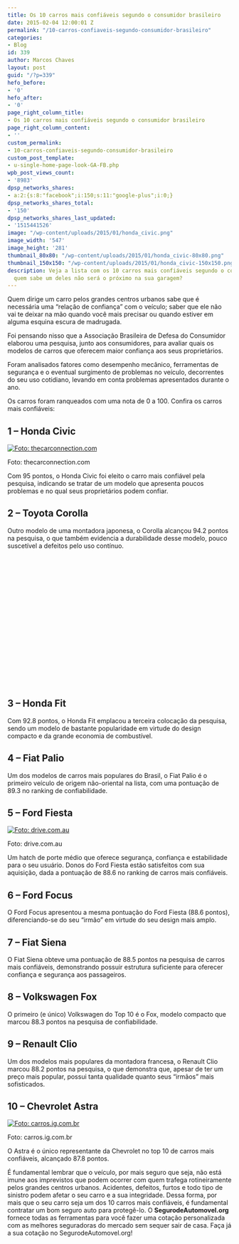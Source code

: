 ```yaml
---
title: Os 10 carros mais confiáveis segundo o consumidor brasileiro
date: 2015-02-04 12:00:01 Z
permalink: "/10-carros-confiaveis-segundo-consumidor-brasileiro"
categories:
- Blog
id: 339
author: Marcos Chaves
layout: post
guid: "/?p=339"
hefo_before:
- '0'
hefo_after:
- '0'
page_right_column_title:
- Os 10 carros mais confiáveis segundo o consumidor brasileiro
page_right_column_content:
- ''
custom_permalink:
- 10-carros-confiaveis-segundo-consumidor-brasileiro
custom_post_template:
- u-single-home-page-look-GA-FB.php
wpb_post_views_count:
- '8983'
dpsp_networks_shares:
- a:2:{s:8:"facebook";i:150;s:11:"google-plus";i:0;}
dpsp_networks_shares_total:
- '150'
dpsp_networks_shares_last_updated:
- '1515441526'
image: "/wp-content/uploads/2015/01/honda_civic.png"
image_width: '547'
image_height: '281'
thumbnail_80x80: "/wp-content/uploads/2015/01/honda_civic-80x80.png"
thumbnail_150x150: "/wp-content/uploads/2015/01/honda_civic-150x150.png"
description: Veja a lista com os 10 carros mais confiáveis segundo o consumidor brasileiro,
  quem sabe um deles não será o próximo na sua garagem?
---
```


Quem dirige um carro pelos grandes centros urbanos sabe que é necessária uma “relação de confiança” com o veículo; saber que ele não vai te deixar na mão quando você mais precisar ou quando estiver em alguma esquina escura de madrugada.

Foi pensando nisso que a Associação Brasileira de Defesa do Consumidor elaborou uma pesquisa, junto aos consumidores, para avaliar quais os modelos de carros que oferecem maior confiança aos seus proprietários.
  
Foram analisados fatores como desempenho mecânico, ferramentas de segurança e o eventual surgimento de problemas no veículo, decorrentes do seu uso cotidiano, levando em conta problemas apresentados durante o ano.

Os carros foram ranqueados com uma nota de 0 a 100. Confira os carros mais confiáveis:

## 1 – Honda Civic

<div id="attachment_340" style="width: 557px" class="wp-caption aligncenter">
  <a href="/wp-content/uploads/2015/01/honda_civic.png"><img class="img-adjustment size-full wp-image-340" src="/wp-content/uploads/2015/01/honda_civic.png" alt="Foto: thecarconnection.com" width="547" height="281" srcset="/wp-content/uploads/2015/01/honda_civic.png 547w, /wp-content/uploads/2015/01/honda_civic-250x128.png 250w, /wp-content/uploads/2015/01/honda_civic-120x62.png 120w" sizes="(max-width: 547px) 100vw, 547px" /></a>
  
  <p class="wp-caption-text">
    Foto: thecarconnection.com
  </p>
</div>

Com 95 pontos, o Honda Civic foi eleito o carro mais confiável pela pesquisa, indicando se tratar de um modelo que apresenta poucos problemas e no qual seus proprietários podem confiar.

## 2 – Toyota Corolla

Outro modelo de uma montadora japonesa, o Corolla alcançou 94.2 pontos na pesquisa, o que também evidencia a durabilidade desse modelo, pouco suscetível a defeitos pelo uso contínuo.
  


<div class="vemmClicksWidget" id="d643d787-df8d-44bc-9edb-fde91921e397" style="width:336px;height:290px;">
</div>

## 3 – Honda Fit

Com 92.8 pontos, o Honda Fit emplacou a terceira colocação da pesquisa, sendo um modelo de bastante popularidade em virtude do design compacto e da grande economia de combustível.

## 4 – Fiat Palio

Um dos modelos de carros mais populares do Brasil, o Fiat Palio é o primeiro veículo de origem não-oriental na lista, com uma pontuação de 89.3 no ranking de confiabilidade.

## 5 – Ford Fiesta

<div id="attachment_341" style="width: 450px" class="wp-caption aligncenter">
  <a href="/wp-content/uploads/2015/01/ford_fiesta.png"><img class="size-full wp-image-341" src="/wp-content/uploads/2015/01/ford_fiesta.png" alt="Foto: drive.com.au" width="440" height="291" srcset="/wp-content/uploads/2015/01/ford_fiesta.png 440w, /wp-content/uploads/2015/01/ford_fiesta-250x165.png 250w, /wp-content/uploads/2015/01/ford_fiesta-120x79.png 120w" sizes="(max-width: 440px) 100vw, 440px" /></a>
  
  <p class="wp-caption-text">
    Foto: drive.com.au
  </p>
</div>

Um hatch de porte médio que oferece segurança, confiança e estabilidade para o seu usuário. Donos do Ford Fiesta estão satisfeitos com sua aquisição, dada a pontuação de 88.6 no ranking de carros mais confiáveis.

## 6 – Ford Focus

O Ford Focus apresentou a mesma pontuação do Ford Fiesta (88.6 pontos), diferenciando-se do seu “irmão” em virtude do seu design mais amplo.

## 7 – Fiat Siena

O Fiat Siena obteve uma pontuação de 88.5 pontos na pesquisa de carros mais confiáveis, demonstrando possuir estrutura suficiente para oferecer confiança e segurança aos passageiros.

## 8 – Volkswagen Fox

O primeiro (e único) Volkswagen do Top 10 é o Fox, modelo compacto que marcou 88.3 pontos na pesquisa de confiabilidade.

## 9 – Renault Clio

Um dos modelos mais populares da montadora francesa, o Renault Clio marcou 88.2 pontos na pesquisa, o que demonstra que, apesar de ter um preço mais popular, possui tanta qualidade quanto seus “irmãos” mais sofisticados.

## 10 – Chevrolet Astra

<div id="attachment_342" style="width: 451px" class="wp-caption aligncenter">
  <a href="/wp-content/uploads/2015/01/astra.png"><img class="size-full wp-image-342" src="/wp-content/uploads/2015/01/astra.png" alt="Foto: carros.ig.com.br" width="441" height="290" srcset="/wp-content/uploads/2015/01/astra.png 441w, /wp-content/uploads/2015/01/astra-250x164.png 250w, /wp-content/uploads/2015/01/astra-120x79.png 120w" sizes="(max-width: 441px) 100vw, 441px" /></a>
  
  <p class="wp-caption-text">
    Foto: carros.ig.com.br
  </p>
</div>

O Astra é o único representante da Chevrolet no top 10 de carros mais confiáveis, alcançado 87.8 pontos.
  
É fundamental lembrar que o veículo, por mais seguro que seja, não está imune aos imprevistos que podem ocorrer com quem trafega rotineiramente pelos grandes centros urbanos. Acidentes, defeitos, furtos e todo tipo de sinistro podem afetar o seu carro e a sua integridade. Dessa forma, por mais que o seu carro seja um dos 10 carros mais confiáveis, é fundamental contratar um bom seguro auto para protegê-lo. O **SegurodeAutomovel.org** fornece todas as ferramentas para você fazer uma cotação personalizada com as melhores seguradoras do mercado sem sequer sair de casa. Faça já a sua cotação no SegurodeAutomovel.org!